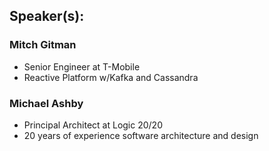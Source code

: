 ## Speaker(s): 

### Mitch Gitman
* Senior Engineer at T-Mobile
* Reactive Platform w/Kafka and Cassandra

### Michael Ashby
* Principal Architect at Logic 20/20
* 20 years of experience software architecture and design


